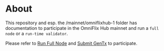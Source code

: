  # About
 
This repository and esp. the /mainnet/omniflixhub-1 folder has documentation to participate in the OmniFlix Hub mainnet and run a `full node` or a `run-time validator`.

Please refer to [Run Full Node](https://github.com/OmniFlix/docs/blob/main/guides/mainnet/omniflixhub-1/run-full-node.md) and [Submit GenTx](https://github.com/OmniFlix/docs/blob/main/guides/mainnet/omniflixhub-1/submit-gentx.md) to participate.

